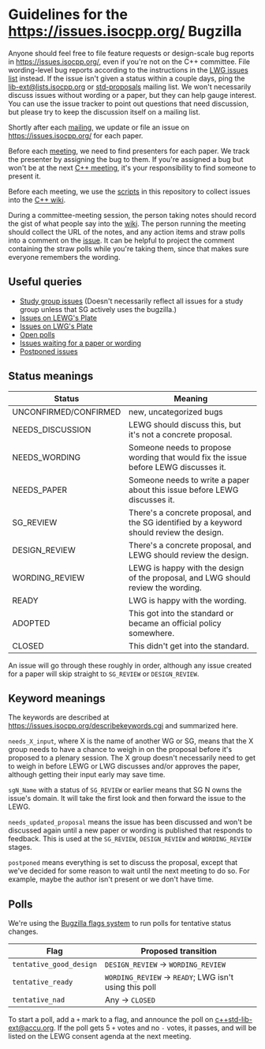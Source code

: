 # Guidelines for the https://issues.isocpp.org/ Bugzilla

Anyone should feel free to file feature requests or design-scale bug reports in https://issues.isocpp.org/, even if you're not on the C++ committee.
File wording-level bug reports according to the instructions in the [LWG issues list](http://cplusplus.github.io/LWG/lwg-active.html) instead.
If the issue isn't given a status within a couple days, ping the lib-ext@lists.isocpp.org or [std-proposals](https://groups.google.com/a/isocpp.org/forum/#!forum/std-proposals) mailing list.
We won't necessarily discuss issues without wording or a paper, but they can help gauge interest.
You can use the issue tracker to point out questions that need discussion, but please try to keep the discussion itself on a mailing list.

Shortly after each [mailing](http://www.open-std.org/jtc1/sc22/wg21/docs/papers/), we update or file an issue on https://issues.isocpp.org/ for each paper.

Before each [meeting](https://isocpp.org/std/meetings-and-participation/upcoming-meetings), we need to find presenters for each paper.
We track the presenter by assigning the bug to them.
If you're assigned a bug but won't be at the next [C++ meeting](https://isocpp.org/std/meetings-and-participation/upcoming-meetings),
it's your responsibility to find someone to present it.

Before each meeting, we use the [scripts](scripts/) in this repository to
collect issues into the [C++ wiki](http://wiki.edg.com/).

During a committee-meeting session, the person taking notes should record the gist of what people say into the [wiki](http://wiki.edg.com/).
The person running the meeting should collect the URL of the notes, and any action items and straw polls into a comment on the [issue](https://issues.isocpp.org/).
It can be helpful to project the comment containing the straw polls while you're taking them, since that makes sure everyone remembers the wording.

## Useful queries

* [Study group issues](https://issues.isocpp.org/buglist.cgi?bug_status=SG_REVIEW&columnlist=changeddate%2Cshort_desc%2Cassigned_to%2Ckeywords%2Cflagtypes.name) (Doesn't necessarily reflect all issues for a study group unless that SG actively uses the bugzilla.)
* [Issues on LEWG's Plate](https://issues.isocpp.org/buglist.cgi?bug_status=NEEDS_DISCUSSION&bug_status=DESIGN_REVIEW&columnlist=changeddate%2Cbug_status%2Cshort_desc%2Cassigned_to%2Ckeywords%2Cflagtypes.name&keywords=needs_updated_proposal%2C%20postponed&keywords_type=nowords)
* [Issues on LWG's Plate](https://issues.isocpp.org/buglist.cgi?bug_status=WORDING_REVIEW&columnlist=changeddate%2Cshort_desc%2Cassigned_to%2Ckeywords%2Cflagtypes.name&keywords=needs_updated_proposal%2C%20postponed%2C%20&keywords_type=nowords)
* [Open polls](https://issues.isocpp.org/buglist.cgi?columnlist=component%2Cbug_status%2Cshort_desc%2Ckeywords%2Cflagtypes.name&f1=flagtypes.name&f2=flagtypes.name&f3=flagtypes.name&j_top=OR&list_id=385&o1=substring&o2=substring&o3=substring&query_format=advanced&v1=tentative_good_design&v2=tentative_ready&v3=tentative_nad)
* [Issues waiting for a paper or wording](https://issues.isocpp.org/buglist.cgi?columnlist=component%2Cbug_status%2Cshort_desc%2Ckeywords%2Cflagtypes.name%2Cassigned_to&f1=bug_status&f2=bug_status&f3=keywords&j_top=OR&list_id=393&o1=equals&o2=equals&o3=substring&query_based_on=&query_format=advanced&v1=NEEDS_WORDING&v2=NEEDS_PAPER&v3=needs_updated_proposal)
* [Postponed issues](https://issues.isocpp.org/buglist.cgi?keywords=postponed%2C%20&keywords_type=allwords&list_id=394&query_format=advanced)

## Status meanings

|Status|Meaning|
|------|-------|
|UNCONFIRMED/CONFIRMED|new, uncategorized bugs|
|NEEDS_DISCUSSION|LEWG should discuss this, but it's not a concrete proposal.|
|NEEDS_WORDING|Someone needs to propose wording that would fix the issue before LEWG discusses it.|
|NEEDS_PAPER|Someone needs to write a paper about this issue before LEWG discusses it.|
|SG_REVIEW|There's a concrete proposal, and the SG identified by a keyword should review the design.|
|DESIGN_REVIEW|There's a concrete proposal, and LEWG should review the design.|
|WORDING_REVIEW|LEWG is happy with the design of the proposal, and LWG should review the wording.|
|READY|LWG is happy with the wording.|
|ADOPTED|This got into the standard or became an official policy somewhere.|
|CLOSED|This didn't get into the standard.|

An issue will go through these roughly in order, although any issue created for
a paper will skip straight to `SG_REVIEW` or `DESIGN_REVIEW`.

## Keyword meanings

The keywords are described at https://issues.isocpp.org/describekeywords.cgi and summarized here.

`needs_X_input`, where X is the name of another WG or SG, means that the X group needs to have a chance to weigh in on the proposal before it's proposed to a plenary session.
The X group doesn't necessarily need to get to weigh in before LEWG or LWG discusses and/or approves the paper, although getting their input early may save time.

`sgN_Name` with a status of `SG_REVIEW` or earlier means that SG N owns the issue's domain.
It will take the first look and then forward the issue to the LEWG.

`needs_updated_proposal` means the issue has been discussed and won't be discussed again until a new paper or wording is published that responds to feedback. This is used at the `SG_REVIEW`, `DESIGN_REVIEW` and `WORDING_REVIEW` stages.

`postponed` means everything is set to discuss the proposal, except that we've decided for some reason to wait until the next meeting to do so. For example, maybe the author isn't present or we don't have time.

## Polls

We're using the [Bugzilla flags system](http://www.bugzilla.org/docs/4.4/en/html/flags-overview.html) to run polls for tentative status changes.

|Flag|Proposed transition|
|----|-------------------|
|`tentative_good_design`|`DESIGN_REVIEW` -> `WORDING_REVIEW`|
|`tentative_ready`|`WORDING_REVIEW` -> `READY`; LWG isn't using this poll|
|`tentative_nad`|Any -> `CLOSED`|

To start a poll, add a `+` mark to a flag, and announce the poll on c++std-lib-ext@accu.org.
If the poll gets 5 `+` votes and no `-` votes, it passes, and will be listed on the LEWG consent agenda at the next meeting.

